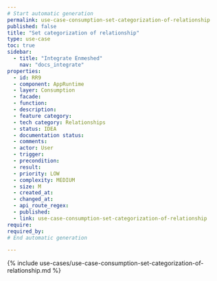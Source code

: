 ```yaml
---
# Start automatic generation
permalink: use-case-consumption-set-categorization-of-relationship
published: false
title: "Set categorization of relationship"
type: use-case
toc: true
sidebar:
  - title: "Integrate Enmeshed"
    nav: "docs_integrate"
properties:
  - id: RR9
  - component: AppRuntime
  - layer: Consumption
  - facade:
  - function:
  - description:
  - feature category:
  - tech category: Relationships
  - status: IDEA
  - documentation status:
  - comments:
  - actor: User
  - trigger:
  - precondition:
  - result:
  - priority: LOW
  - complexity: MEDIUM
  - size: M
  - created_at:
  - changed_at:
  - api_route_regex:
  - published:
  - link: use-case-consumption-set-categorization-of-relationship
require:
required_by:
# End automatic generation

---
```


{% include use-cases/use-case-consumption-set-categorization-of-relationship.md %}
